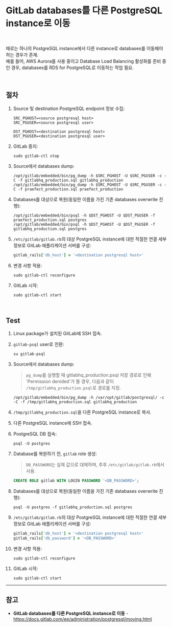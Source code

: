 # GitLab databases를 다른 PostgreSQL instance로 이동

<br>

때로는 하나의 PostgreSQL instance에서 다른 instance로 databases를 이동해야 하는 경우가 존재.  
예를 들어, AWS Aurora를 사용 중이고 Database Load Balancing 활성화를 준비 중인 경우, databases를 RDS for PostgreSQL로 이동하는 작업 필요.

<br>

## 절차

1. Source 및 destination PostgreSQL endpoint 정보 수집:

   ```
   SRC_PGHOST=<source postgresql host>
   SRC_PGUSER=<source postgresql user>

   DST_PGHOST=<destination postgresql host>
   DST_PGUSER=<destination postgresql user>
   ```

2. GitLab 중지:

   ```
   sudo gitlab-ctl stop
   ```

3. Source에서 databases dump:

   ```
   /opt/gitlab/embedded/bin/pg_dump -h $SRC_PGHOST -U $SRC_PGUSER -c -C -f gitlabhq_production.sql gitlabhq_production
   /opt/gitlab/embedded/bin/pg_dump -h $SRC_PGHOST -U $SRC_PGUSER -c -C -f praefect_production.sql praefect_production
   ```

4. Databases를 대상으로 복원(동일한 이름을 가진 기존 databases overwrite 진행):

   ```
   /opt/gitlab/embedded/bin/psql -h $DST_PGHOST -U $DST_PGUSER -f praefect_production.sql postgres
   /opt/gitlab/embedded/bin/psql -h $DST_PGHOST -U $DST_PGUSER -f gitlabhq_production.sql postgres
   ```

5. `/etc/gitlab/gitlab.rb`의 대상 PostgreSQL instance에 대한 적절한 연결 세부 정보로 GitLab 애플리케이션 서버를 구성:

   ```ruby
   gitlab_rails['db_host'] = '<destination postgresql host>'
   ```

6. 변경 사항 적용:

   ```
   sudo gitlab-ctl reconfigure
   ```

7. GitLab 시작:

   ```
   sudo gitlab-ctl start
   ```

<br>

## Test

1. Linux package가 설치된 GitLab에 SSH 접속.

2. `gitlab-psql` user로 전환:

   ```
   su gitlab-psql
   ```

3. Source에서 databases dump:

   > `pg_dump`를 실행할 때 gitlabhq_production.psql 저장 경로로 인해 'Permission denided'가 뜰 경우, 다음과 같이 `/tmp/gitlabhq_production.psql`로 경로를 지정.

   ```
   /opt/gitlab/embedded/bin/pg_dump -h /var/opt/gitlab/postgresql/ -c -C -f /tmp/gitlabhq_production.sql gitlabhq_production
   ```

4. `/tmp/gitlabhq_production.sql`을 다른 PostgreSQL instance로 복사.

5. 다른 PostgreSQL instance에 SSH 접속.

6. PostgreSQL DB 접속:

   ```
   psql -U postgres
   ```

7. Database를 복원하기 전, `gitlab` role 생성:

   > `DB_PASSWORD`는 실제 값으로 대체하며, 추후 `/etc/gitlab/gitlab.rb`에서 사용.
   
   ```sql
   CREATE ROLE gitlab WITH LOGIN PASSWORD '<DB_PASSWORD>';
   ```

8. Databases를 대상으로 복원(동일한 이름을 가진 기존 databases overwrite 진행):

   ```
   psql -U postgres -f gitlabhq_production.sql postgres
   ```

9. `/etc/gitlab/gitlab.rb`의 대상 PostgreSQL instance에 대한 적절한 연결 세부 정보로 GitLab 애플리케이션 서버를 구성:

   ```ruby
   gitlab_rails['db_host'] = '<destination postgresql host>'
   gitlab_rails['db_password'] = '<DB_PASSWORD>'
   ```

10. 변경 사항 적용:

    ```
    sudo gitlab-ctl reconfigure
    ```

11. GitLab 시작:

    ```
    sudo gitlab-ctl start
    ```

<hr>

## 참고
- **GitLab databases를 다른 PostgreSQL instance로 이동** - https://docs.gitlab.com/ee/administration/postgresql/moving.html
